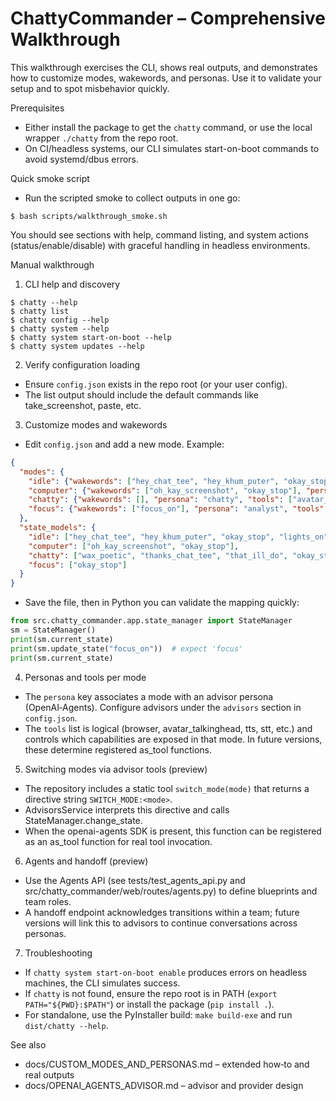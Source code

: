 # ChattyCommander – Comprehensive Walkthrough

This walkthrough exercises the CLI, shows real outputs, and demonstrates how to customize modes, wakewords, and personas. Use it to validate your setup and to spot misbehavior quickly.

Prerequisites
- Either install the package to get the `chatty` command, or use the local wrapper `./chatty` from the repo root.
- On CI/headless systems, our CLI simulates start-on-boot commands to avoid systemd/dbus errors.

Quick smoke script
- Run the scripted smoke to collect outputs in one go:
```
$ bash scripts/walkthrough_smoke.sh
```

You should see sections with help, command listing, and system actions (status/enable/disable) with graceful handling in headless environments.

Manual walkthrough
1) CLI help and discovery
```
$ chatty --help
$ chatty list
$ chatty config --help
$ chatty system --help
$ chatty system start-on-boot --help
$ chatty system updates --help
```

2) Verify configuration loading
- Ensure `config.json` exists in the repo root (or your user config).
- The list output should include the default commands like take_screenshot, paste, etc.

3) Customize modes and wakewords
- Edit `config.json` and add a new mode. Example:
```json
{
  "modes": {
    "idle": {"wakewords": ["hey_chat_tee", "hey_khum_puter", "okay_stop"], "persona": null, "tools": ["keypress", "http"]},
    "computer": {"wakewords": ["oh_kay_screenshot", "okay_stop"], "persona": null, "tools": ["keypress"]},
    "chatty": {"wakewords": [], "persona": "chatty", "tools": ["avatar_talkinghead", "tts", "stt"]},
    "focus": {"wakewords": ["focus_on"], "persona": "analyst", "tools": ["browser"]}
  },
  "state_models": {
    "idle": ["hey_chat_tee", "hey_khum_puter", "okay_stop", "lights_on", "lights_off"],
    "computer": ["oh_kay_screenshot", "okay_stop"],
    "chatty": ["wax_poetic", "thanks_chat_tee", "that_ill_do", "okay_stop"],
    "focus": ["okay_stop"]
  }
}
```
- Save the file, then in Python you can validate the mapping quickly:
```python
from src.chatty_commander.app.state_manager import StateManager
sm = StateManager()
print(sm.current_state)
print(sm.update_state("focus_on"))  # expect 'focus'
print(sm.current_state)
```

4) Personas and tools per mode
- The `persona` key associates a mode with an advisor persona (OpenAI‑Agents). Configure advisors under the `advisors` section in `config.json`.
- The `tools` list is logical (browser, avatar_talkinghead, tts, stt, etc.) and controls which capabilities are exposed in that mode. In future versions, these determine registered as_tool functions.

5) Switching modes via advisor tools (preview)
- The repository includes a static tool `switch_mode(mode)` that returns a directive string `SWITCH_MODE:<mode>`.
- AdvisorsService interprets this directive and calls StateManager.change_state.
- When the openai-agents SDK is present, this function can be registered as an as_tool function for real tool invocation.

6) Agents and handoff (preview)
- Use the Agents API (see tests/test_agents_api.py and src/chatty_commander/web/routes/agents.py) to define blueprints and team roles.
- A handoff endpoint acknowledges transitions within a team; future versions will link this to advisors to continue conversations across personas.

7) Troubleshooting
- If `chatty system start-on-boot enable` produces errors on headless machines, the CLI simulates success.
- If `chatty` is not found, ensure the repo root is in PATH (`export PATH="${PWD}:$PATH"`) or install the package (`pip install .`).
- For standalone, use the PyInstaller build: `make build-exe` and run `dist/chatty --help`.

See also
- docs/CUSTOM_MODES_AND_PERSONAS.md – extended how‑to and real outputs
- docs/OPENAI_AGENTS_ADVISOR.md – advisor and provider design
